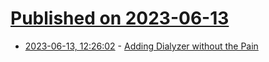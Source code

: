 # [Published on 2023-06-13](index.md)

* [2023-06-13, 12:26:02](https://lobste.rs/s/uyvtnt/adding_dialyzer_without_pain) - [Adding Dialyzer without the Pain](https://fly.io/phoenix-files/adding-dialyzer-without-the-pain/)

